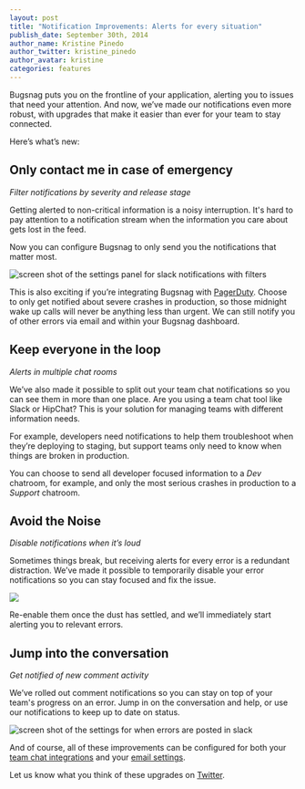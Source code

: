 ```yaml
---
layout: post
title: "Notification Improvements: Alerts for every situation"
publish_date: September 30th, 2014
author_name: Kristine Pinedo
author_twitter: kristine_pinedo
author_avatar: kristine
categories: features
---
```


Bugsnag puts you on the frontline of your application, alerting you to issues that need your attention. And now, we’ve made our notifications even more robust, with upgrades that make it easier than ever for your team to stay connected.

Here’s what’s new:

## Only contact me in case of emergency
*Filter notifications by severity and release stage*

Getting alerted to non-critical information is a noisy interruption. It's hard to pay attention to a notification stream when the information you care about gets lost in the feed.

Now you can configure Bugsnag to only send you the notifications that matter most.

<div class="large frame right">
  <img src="/img/posts/filters.png" alt="screen shot of the settings panel for slack notifications with filters"/>
</div>

This is also exciting if you’re integrating Bugsnag with [PagerDuty](http://pagerduty.com). Choose to only get notified about severe crashes in production, so those midnight wake up calls will never be anything less than urgent. We can still notify you of other errors via email and within your Bugsnag dashboard.

## Keep everyone in the loop
*Alerts in multiple chat rooms*

We’ve also made it possible to split out your team chat notifications so you can see them in more than one place. Are you using a team chat tool like Slack or HipChat? This is your solution for managing teams with different information needs.

For example, developers need notifications to help them troubleshoot when they’re deploying to staging, but support teams only need to know when things are broken in production.

You can choose to send all developer focused information to a *Dev* chatroom, for example, and only the most serious crashes in production to a *Support* chatroom.

## Avoid the Noise
*Disable notifications when it’s loud*  

Sometimes things break, but receiving alerts for every error is a redundant distraction. We’ve made it possible to temporarily disable your error notifications so you can stay focused and fix the issue.

![](/img/posts/disabled.png)

Re-enable them once the dust has settled, and we’ll immediately start alerting you to relevant errors.

## Jump into the conversation
*Get notified of new comment activity*  

We’ve rolled out comment notifications so you can stay on top of your team's progress on an error. Jump in on the conversation and help, or use our notifications to keep up to date on status.

<div class="large frame right">
  <img src="/img/posts/comment.png" alt="screen shot of the settings for when errors are posted in slack"/>
</div>

And of course, all of these improvements can be configured for both your [team chat integrations](https://www.bugsnag.com/integrations/#chat) and your [email settings](https://app.bugsnag.com/user/sign_in).

Let us know what you think of these upgrades on [Twitter](https://twitter.com/bugsnag).
